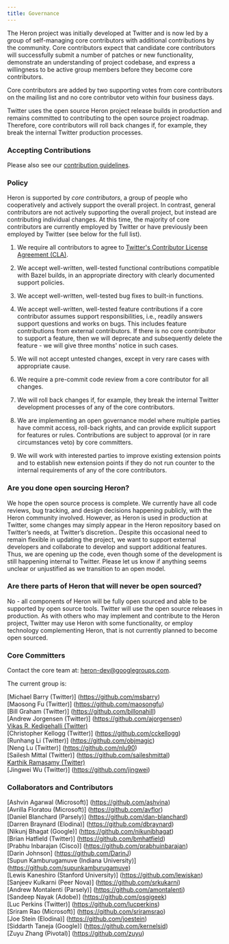 ```yaml
---
title: Governance
---
```


The Heron project was initially developed at Twitter and is now led by a group of self-managing core contributors with additional contributions by the community. Core contributors expect that candidate core contributors will successfully submit a number of patches or new functionality, demonstrate an understanding of project codebase, and express a willingness to be active group members before they become core contributors.

Core contributors are added by two supporting votes from core contributors on the mailing list and no core contributor veto within four business days.

Twitter uses the open source Heron project release builds in production and remains committed to contributing to the open source project roadmap.  Therefore, core contributors will roll back changes if, for example, they break the internal Twitter production processes.

### Accepting Contributions
Please also see our [contribution guidelines](../community).


### Policy
Heron is supported by *core contributors*, a group of people who cooperatively and actively support the overall project.  In contrast, general contributors are not actively supporting the overall project, but instead are contributing individual changes. At this time, the majority of core contributors are currently employed by Twitter or have previously been employed by Twitter (see below for the full list).  

1. We require all contributors to agree to [Twitter's Contributor License Agreement (CLA)](../license).

2. We accept well-written, well-tested functional contributions compatible with Bazel builds, in an appropriate directory with clearly documented support policies.

3. We accept well-written, well-tested bug fixes to built-in functions.

4. We accept well-written, well-tested feature contributions if a core contributor assumes support responsibilities, i.e., readily answers support questions and works on bugs. This includes feature contributions from external contributors. If there is no core contributor to support a feature, then we will deprecate and subsequently delete the feature - we will give three months' notice in such cases.

5. We will not accept untested changes, except in very rare cases with appropriate cause.

6. We require a pre-commit code review from a core contributor for all changes. 

7. We will roll back changes if, for example, they break the internal Twitter development processes of any of the core contributors.

8. We are implementing an open governance model where multiple parties have commit access, roll-back rights, and can provide explicit support for features or rules.  Contributions are subject to approval (or in rare circumstances veto) by core committers.

9. We will work with interested parties to improve existing extension points and to establish new extension points if they do not run counter to the internal requirements of any of the core contributors.

### Are you done open sourcing Heron?
We hope the open source process is complete.  We currently have all code reviews, bug tracking, and design decisions happening publicly, with the Heron community involved. However, as Heron is used in production at Twitter, some changes may simply appear in the Heron repository based on Twitter’s needs, at Twitter’s discretion.. Despite this occasional need to remain flexible in updating the project, we want to support external developers and collaborate to develop and support additional features. Thus, we are opening up the code, even though some of the development is still happening internal to Twitter. Please let us know if anything seems unclear or unjustified as we transition to an open model.

### Are there parts of Heron that will never be open sourced?
No - all components of Heron will be fully open sourced and able to be supported by open source tools.  Twitter will use the open source releases in production.  As with others who may implement and contribute to the Heron project, Twitter may use Heron with  some functionality, or employ technology complementing Heron, that is not currently planned to become open sourced.  
### Core Committers
Contact the core team at: heron-dev@googlegroups.com.

The current group is:

[Michael Barry (Twitter)] (https://github.com/msbarry) <br/>
[Maosong Fu (Twitter)] (https://github.com/maosongfu) <br/>
[Bill Graham (Twitter)] (https://github.com/billonahill) <br/>
[Andrew Jorgensen (Twitter)] (https://github.com/ajorgensen) <br/>
[Vikas R. Kedigehalli (Twitter)](https://github.com/vikkyrk) <br/>
[Christopher Kellogg (Twitter)] (https://github.com/cckellogg) <br/>
[Runhang Li (Twitter)] (https://github.com/objmagic) <br/>
[Neng Lu (Twitter)] (https://github.com/nlu90) <br/>
[Sailesh Mittal (Twitter)] (https://github.com/saileshmittal) <br/>
[Karthik Ramasamy (Twitter)](https://github.com/kramasamy) <br/>
[Jingwei Wu (Twitter)] (https://github.com/jingwei) <br/>

### Collaborators and Contributors

[Ashvin Agarwal (Microsoft)] (https://github.com/ashvina) <br/>
[Avrilla Floratou (Microsoft)] (https://github.com/avflor) <br/>
[Daniel Blanchard (Parsely)] (https://github.com/dan-blanchard) <br/>
[Darren Braynard (Elodina)] (https://github.com/dbraynard) <br/>
[Nikunj Bhagat (Google)] (https://github.com/nikunjbhagat) <br/>
[Brian Hatfield (Twitter)] (https://github.com/bmhatfield) <br/>
[Prabhu Inbarajan (Cisco)] (https://github.com/prabhuinbarajan) <br/>
[Darin Johnson] (https://github.com/DarinJ) <br/>
[Supun Kamburugamuve (Indiana University)] (https://github.com/supunkamburugamuve) <br/>
[Lewis Kaneshiro (Stanford University)] (https://github.com/lewiskan) <br/>
[Sanjeev Kulkarni (Peer Nova)] (https://github.com/srkukarni) <br/>
[Andrew Montalenti (Parsely)] (https://github.com/amontalenti) <br/>
[Sandeep Nayak (Adobe)] (https://github.com/osgigeek) <br/>
[Luc Perkins (Twitter)] (https://github.com/lucperkins) <br/>
[Sriram Rao (Microsoft)] (https://github.com/sriramsrao) <br/>
[Joe Stein (Elodina)] (https://github.com/joestein) <br/>
[Siddarth Taneja (Google)] (https://github.com/kernelsid) <br/>
[Zuyu Zhang (Pivotal)] (https://github.com/zuyu) <br/>
